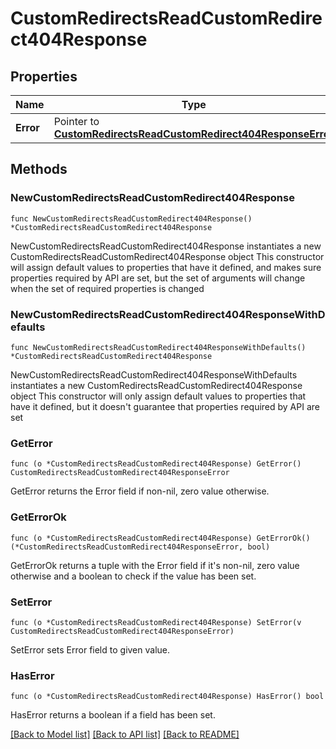 # CustomRedirectsReadCustomRedirect404Response

## Properties

Name | Type | Description | Notes
------------ | ------------- | ------------- | -------------
**Error** | Pointer to [**CustomRedirectsReadCustomRedirect404ResponseError**](CustomRedirectsReadCustomRedirect404ResponseError.md) |  | [optional] 

## Methods

### NewCustomRedirectsReadCustomRedirect404Response

`func NewCustomRedirectsReadCustomRedirect404Response() *CustomRedirectsReadCustomRedirect404Response`

NewCustomRedirectsReadCustomRedirect404Response instantiates a new CustomRedirectsReadCustomRedirect404Response object
This constructor will assign default values to properties that have it defined,
and makes sure properties required by API are set, but the set of arguments
will change when the set of required properties is changed

### NewCustomRedirectsReadCustomRedirect404ResponseWithDefaults

`func NewCustomRedirectsReadCustomRedirect404ResponseWithDefaults() *CustomRedirectsReadCustomRedirect404Response`

NewCustomRedirectsReadCustomRedirect404ResponseWithDefaults instantiates a new CustomRedirectsReadCustomRedirect404Response object
This constructor will only assign default values to properties that have it defined,
but it doesn't guarantee that properties required by API are set

### GetError

`func (o *CustomRedirectsReadCustomRedirect404Response) GetError() CustomRedirectsReadCustomRedirect404ResponseError`

GetError returns the Error field if non-nil, zero value otherwise.

### GetErrorOk

`func (o *CustomRedirectsReadCustomRedirect404Response) GetErrorOk() (*CustomRedirectsReadCustomRedirect404ResponseError, bool)`

GetErrorOk returns a tuple with the Error field if it's non-nil, zero value otherwise
and a boolean to check if the value has been set.

### SetError

`func (o *CustomRedirectsReadCustomRedirect404Response) SetError(v CustomRedirectsReadCustomRedirect404ResponseError)`

SetError sets Error field to given value.

### HasError

`func (o *CustomRedirectsReadCustomRedirect404Response) HasError() bool`

HasError returns a boolean if a field has been set.


[[Back to Model list]](../README.md#documentation-for-models) [[Back to API list]](../README.md#documentation-for-api-endpoints) [[Back to README]](../README.md)


